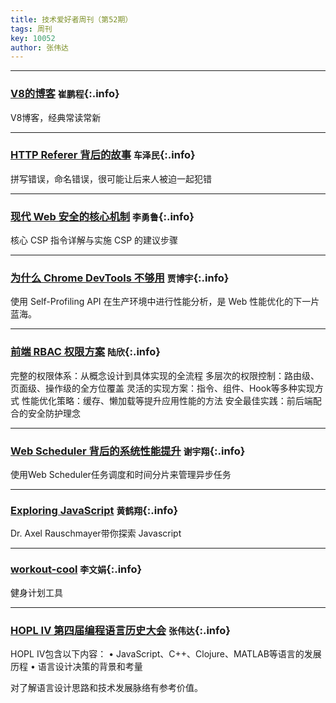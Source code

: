 ```yaml
---
title: 技术爱好者周刊（第52期）
tags: 周刊
key: 10052
author: 张伟达
---
```

---

### [V8的博客](https://v8.dev/blog) `崔鹏程`{:.info}

V8博客，经典常读常新

---
### [HTTP Referer 背后的故事](https://juejin.cn/post/7518783423277547572) `车泽民`{:.info}

拼写错误，命名错误，很可能让后来人被迫一起犯错

---
### [现代 Web 安全的核心机制](https://mp.weixin.qq.com/s/w8geFFAFgTztZmmQyXv2pQ) `李勇鲁`{:.info}

核心 CSP 指令详解与实施 CSP 的建议步骤

---
### [为什么 Chrome DevTools 不够用](https://mp.weixin.qq.com/s/vAXRnEo9Kh7R-fcXzKwZPA) `贾博宇`{:.info}

使用 Self-Profiling API 在生产环境中进行性能分析，是 Web 性能优化的下一片蓝海。

---
### [前端 RBAC 权限方案](https://juejin.cn/post/7509890525602349119) `陆欣`{:.info}

完整的权限体系：从概念设计到具体实现的全流程
多层次的权限控制：路由级、页面级、操作级的全方位覆盖
灵活的实现方案：指令、组件、Hook等多种实现方式
性能优化策略：缓存、懒加载等提升应用性能的方法
安全最佳实践：前后端配合的安全防护理念

---
### [Web Scheduler 背后的系统性能提升](https://juejin.cn/post/7291520918794977317?searchId=202506270857240A0812FB78E3BE57E879) `谢宇翔`{:.info}

使用Web Scheduler任务调度和时间分片来管理异步任务

---
### [Exploring JavaScript](https://exploringjs.com/js/) `黄鹤翔`{:.info}

Dr. Axel Rauschmayer带你探索 Javascript

---
### [workout-cool](https://github.com/Snouzy/workout-cool) `李文娟`{:.info}

健身计划工具

---
### [HOPL IV 第四届编程语言历史大会](https://www.pldi21.org/track_hopl.html#details) `张伟达`{:.info}

HOPL IV包含以下内容：
• JavaScript、C++、Clojure、MATLAB等语言的发展历程
• 语言设计决策的背景和考量

对了解语言设计思路和技术发展脉络有参考价值。
